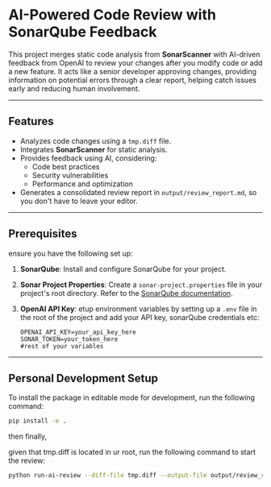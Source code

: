# AI-Powered Code Review with SonarQube Feedback

This project merges static code analysis from **SonarScanner** with AI-driven feedback from OpenAI to review your changes after you modify code or add a new feature. It acts like a senior developer approving changes, providing information on potential errors through a clear report, helping catch issues early and reducing human involvement.

---

## Features

-   Analyzes code changes using a `tmp.diff` file.
-   Integrates **SonarScanner** for static analysis.
-   Provides feedback using AI, considering:
    -   Code best practices
    -   Security vulnerabilities
    -   Performance and optimization 
-   Generates a consolidated review report in `output/review_report.md`, so you don't have to leave your editor.

---

##  Prerequisites

ensure you have the following set up:

1.  **SonarQube**: Install and configure SonarQube for your project.
2.  **Sonar Project Properties**: Create a `sonar-project.properties` file in your project's root directory. Refer to the [SonarQube documentation](https://docs.sonarsource.com/).
3.  **OpenAI API Key**: etup environment variables by setting up a `.env` file in the root of the project and add your API key, sonarQube credentials etc:

    ```env
    OPENAI_API_KEY=your_api_key_here
    SONAR_TOKEN=your_token_here
    #rest of your variables
    ```

---

## Personal Development Setup

To install the package in editable mode for development, run the following command:

```bash
pip install -e .
```

then 
finally,

given that tmp.diff is located in ur root, run the following command to start the review:

```bash
python run-ai-review --diff-file tmp.diff --output-file output/review_report.md
